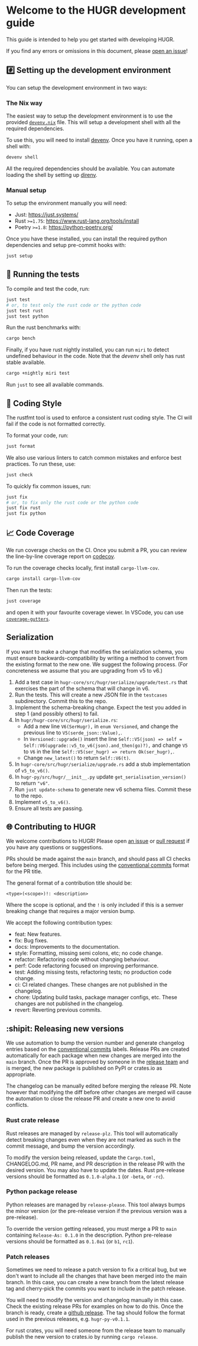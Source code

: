 # Welcome to the HUGR development guide <!-- omit in toc -->

This guide is intended to help you get started with developing HUGR.

If you find any errors or omissions in this document, please [open an issue](https://github.com/CQCL/hugr/issues/new)!

## #️⃣ Setting up the development environment

You can setup the development environment in two ways:

### The Nix way

The easiest way to setup the development environment is to use the provided
[`devenv.nix`](devenv.nix) file. This will setup a development shell with all the
required dependencies.

To use this, you will need to install [devenv](https://devenv.sh/getting-started/).
Once you have it running, open a shell with:

```bash
devenv shell
```

All the required dependencies should be available. You can automate loading the
shell by setting up [direnv](https://devenv.sh/automatic-shell-activation/).

### Manual setup

To setup the environment manually you will need:

- Just: https://just.systems/
- Rust `>=1.75`: https://www.rust-lang.org/tools/install
- Poetry `>=1.8`: https://python-poetry.org/

Once you have these installed, you can install the required python dependencies and setup pre-commit hooks with:

```bash
just setup
```

## 🏃 Running the tests

To compile and test the code, run:

```bash
just test
# or, to test only the rust code or the python code
just test rust
just test python
```

Run the rust benchmarks with:

```bash
cargo bench
```

Finally, if you have rust nightly installed, you can run `miri` to detect
undefined behaviour in the code. Note that the _devenv_ shell only has rust
stable available.

```bash
cargo +nightly miri test
```

Run `just` to see all available commands.

## 💅 Coding Style

The rustfmt tool is used to enforce a consistent rust coding style. The CI will fail if the code is not formatted correctly.

To format your code, run:

```bash
just format
```

We also use various linters to catch common mistakes and enforce best practices. To run these, use:

```bash
just check
```

To quickly fix common issues, run:

```bash
just fix
# or, to fix only the rust code or the python code
just fix rust
just fix python
```

## 📈 Code Coverage

We run coverage checks on the CI. Once you submit a PR, you can review the
line-by-line coverage report on
[codecov](https://app.codecov.io/gh/CQCL/hugr/commits?branch=All%20branches).

To run the coverage checks locally, first install `cargo-llvm-cov`.
```bash
cargo install cargo-llvm-cov
```

Then run the tests:

```bash
just coverage
```

and open it with your favourite coverage viewer. In VSCode, you can use
[`coverage-gutters`](https://marketplace.visualstudio.com/items?itemName=ryanluker.vscode-coverage-gutters).

## Serialization

If you want to make a change that modifies the serialization schema, you must
ensure backwards-compatibility by writing a method to convert from the existing
format to the new one. We suggest the following process. (For concreteness we
assume that you are upgrading from v5 to v6.)

1.  Add a test case in `hugr-core/src/hugr/serialize/upgrade/test.rs` that
    exercises the part of the schema that will change in v6.
2.  Run the tests. This will create a new JSON file in the `testcases`
    subdirectory. Commit this to the repo.
3.  Implement the schema-breaking change. Expect the test you added in step 1
    (and possibly others) to fail.
4.  In `hugr/hugr-core/src/hugr/serialize.rs`:
    - Add a new line `V6(SerHugr),` in `enum Versioned`, and change the previous
      line to `V5(serde_json::Value),`.
    - In `Versioned::upgrade()` insert the line
      `Self::V5(json) => self = Self::V6(upgrade::v5_to_v6(json).and_then(go)?),`
      and change `V5` to `V6` in the line
      `Self::V5(ser_hugr) => return Ok(ser_hugr),`.
    - Change `new_latest()` to return `Self::V6(t)`.
5.  In `hugr-core/src/hugr/serialize/upgrade.rs` add a stub implementation of
    `v5_to_v6()`.
6.  In `hugr-py/src/hugr/__init__.py` update `get_serialisation_version()` to
    return `"v6"`.
7.  Run `just update-schema` to generate new v6 schema files. Commit these to
    the repo.
8.  Implement `v5_to_v6()`.
9.  Ensure all tests are passing.

## 🌐 Contributing to HUGR

We welcome contributions to HUGR! Please open [an issue](https://github.com/CQCL/hugr/issues/new) or [pull request](https://github.com/CQCL/hugr/compare) if you have any questions or suggestions.

PRs should be made against the `main` branch, and should pass all CI checks before being merged. This includes using the [conventional commits](https://www.conventionalcommits.org/en/v1.0.0/) format for the PR title.

The general format of a contribution title should be:

```
<type>(<scope>)!: <description>
```

Where the scope is optional, and the `!` is only included if this is a semver breaking change that requires a major version bump.

We accept the following contribution types:

- feat: New features.
- fix: Bug fixes.
- docs: Improvements to the documentation.
- style: Formatting, missing semi colons, etc; no code change.
- refactor: Refactoring code without changing behaviour.
- perf: Code refactoring focused on improving performance.
- test: Adding missing tests, refactoring tests; no production code change.
- ci: CI related changes. These changes are not published in the changelog.
- chore: Updating build tasks, package manager configs, etc. These changes are not published in the changelog.
- revert: Reverting previous commits.

## :shipit: Releasing new versions

We use automation to bump the version number and generate changelog entries
based on the [conventional commits](https://www.conventionalcommits.org/en/v1.0.0/) labels. Release PRs are created automatically
for each package when new changes are merged into the `main` branch. Once the PR is
approved by someone in the [release team](.github/CODEOWNERS) and is merged, the new package
is published on PyPI or crates.io as appropriate.

The changelog can be manually edited before merging the release PR. Note however
that modifying the diff before other changes are merged will cause the
automation to close the release PR and create a new one to avoid conflicts.

### Rust crate release

Rust releases are managed by `release-plz`. This tool will automatically detect
breaking changes even when they are not marked as such in the commit message,
and bump the version accordingly.

To modify the version being released, update the `Cargo.toml`,
CHANGELOG.md, PR name, and PR description in the release PR with the desired version. You may also have to update the dates.
Rust pre-release versions should be formatted as `0.1.0-alpha.1` (or `-beta`, or `-rc`).

### Python package release

Python releases are managed by `release-please`. This tool always bumps the
minor version (or the pre-release version if the previous version was a
pre-release).

To override the version getting released, you must merge a PR to `main` containing
`Release-As: 0.1.0` in the description.
Python pre-release versions should be formatted as `0.1.0a1` (or `b1`, `rc1`).

### Patch releases

Sometimes we need to release a patch version to fix a critical bug, but we don't want
to include all the changes that have been merged into the main branch. In this case,
you can create a new branch from the latest release tag and cherry-pick the commits
you want to include in the patch release.

You will need to modify the version and changelog manually in this case. Check
the existing release PRs for examples on how to do this. Once the branch is
ready, create a [github release](https://github.com/CQCL/hugr/releases/new).
The tag should follow the format used in the previous releases, e.g. `hugr-py-v0.1.1`.

For rust crates, you will need someone from the release team to manually
publish the new version to crates.io by running `cargo release`.
